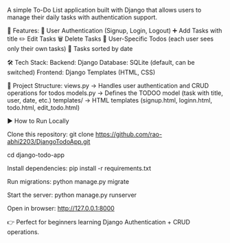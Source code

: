 A simple To-Do List application built with Django that allows users to manage their daily tasks with authentication support.

🚀 Features:
🔐 User Authentication (Signup, Login, Logout)
➕ Add Tasks with title
✏️ Edit Tasks
🗑️ Delete Tasks
👤 User-Specific Todos (each user sees only their own tasks)
📅 Tasks sorted by date

🛠️ Tech Stack:
Backend: Django
Database: SQLite (default, can be switched)
Frontend: Django Templates (HTML, CSS)

📂 Project Structure:
views.py → Handles user authentication and CRUD operations for todos
models.py → Defines the TODOO model (task with title, user, date, etc.)
templates/ → HTML templates (signup.html, loginn.html, todo.html, edit_todo.html)

▶️ How to Run Locally

Clone this repository:
git clone https://github.com/rao-abhi2203/DjangoTodoApp.git

cd django-todo-app

Install dependencies:
pip install -r requirements.txt

Run migrations:
python manage.py migrate

Start the server:
python manage.py runserver


Open in browser: http://127.0.0.1:8000

👉 Perfect for beginners learning Django Authentication + CRUD operations.
